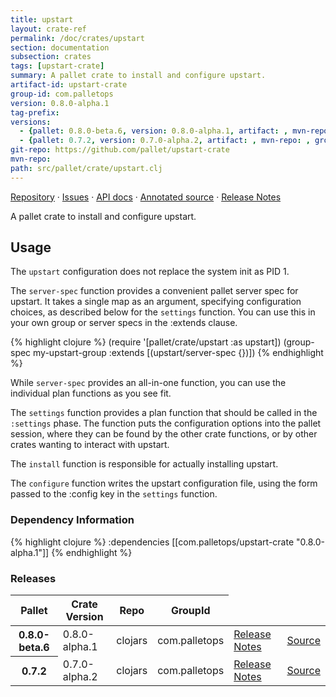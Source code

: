 ```yaml
---
title: upstart
layout: crate-ref
permalink: /doc/crates/upstart
section: documentation
subsection: crates
tags: [upstart-crate]
summary: A pallet crate to install and configure upstart.
artifact-id: upstart-crate
group-id: com.palletops
version: 0.8.0-alpha.1
tag-prefix: 
versions:
  - {pallet: 0.8.0-beta.6, version: 0.8.0-alpha.1, artifact: , mvn-repo: , group-id: com.palletops, artifact-id: upstart-crate, source-path: src/pallet/crate/upstart.clj}
  - {pallet: 0.7.2, version: 0.7.0-alpha.2, artifact: , mvn-repo: , group-id: com.palletops, artifact-id: upstart-crate, source-path: src/pallet/crate/upstart.clj}
git-repo: https://github.com/pallet/upstart-crate
mvn-repo: 
path: src/pallet/crate/upstart.clj
---
```


[Repository](https://github.com/pallet/upstart-crate) &#xb7;
[Issues](https://github.com/pallet/upstart-crate/issues) &#xb7;
[API docs](http://palletops.com/upstart-crate/0.8/api) &#xb7;
[Annotated source](http://palletops.com/upstart-crate/0.8/annotated/uberdoc.html) &#xb7;
[Release Notes](https://github.com/pallet/upstart-crate/blob/develop/ReleaseNotes.md)

A pallet crate to install and configure upstart.

## Usage

The `upstart` configuration does not replace the system init as PID 1.

The `server-spec` function provides a convenient pallet server spec for
upstart.  It takes a single map as an argument, specifying configuration
choices, as described below for the `settings` function.  You can use this
in your own group or server specs in the :extends clause.

{% highlight clojure %}
(require '[pallet/crate/upstart :as upstart])
(group-spec my-upstart-group
  :extends [(upstart/server-spec {})])
{% endhighlight %}

While `server-spec` provides an all-in-one function, you can use the individual
plan functions as you see fit.

The `settings` function provides a plan function that should be called in the
`:settings` phase.  The function puts the configuration options into the pallet
session, where they can be found by the other crate functions, or by other
crates wanting to interact with upstart.

The `install` function is responsible for actually installing upstart.

The `configure` function writes the upstart configuration file, using the form
passed to the :config key in the `settings` function.


### Dependency Information

{% highlight clojure %}
:dependencies [[com.palletops/upstart-crate "0.8.0-alpha.1"]]
{% endhighlight %}

### Releases

<table>
<thead>
  <tr><th>Pallet</th><th>Crate Version</th><th>Repo</th><th>GroupId</th></tr>
</thead>
<tbody>
  <tr>
    <th>0.8.0-beta.6</th>
    <td>0.8.0-alpha.1</td>
    <td>clojars</td>
    <td>com.palletops</td>
    <td><a href='https://github.com/pallet/upstart-crate/blob/0.8.0-alpha.1/ReleaseNotes.md'>Release Notes</a></td>
    <td><a href='https://github.com/pallet/upstart-crate/blob/0.8.0-alpha.1/'>Source</a></td>
  </tr>
  <tr>
    <th>0.7.2</th>
    <td>0.7.0-alpha.2</td>
    <td>clojars</td>
    <td>com.palletops</td>
    <td><a href='https://github.com/pallet/upstart-crate/blob/0.7.0-alpha.2/ReleaseNotes.md'>Release Notes</a></td>
    <td><a href='https://github.com/pallet/upstart-crate/blob/0.7.0-alpha.2/'>Source</a></td>
  </tr>
</tbody>
</table>
